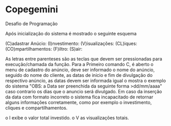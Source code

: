 # Copegemini
Desafio de Programação

Após inicialização do sistema é mostrado o seguinte esquema

(C)adastrar Anúcio: 
(I)nvestimento: 
(V)isualizações: 
(CL)iques: 
(CO)mpartilhamentos: 
(F)iltro: 
(S)air:

As letras entre parenteses são as teclas que devem ser pressionadas para execução/chamada da função.
Para a Primeiro comando C, é aberto o menu de cadastro do anúncio, deve ser informado o nome do anúncio, seguido do nome do cliente, as datas de inicio e fim de divulgação do respectivo anúncio, as datas devem ser informada igual o mostra o exemplo do sistema "OBS: a Data ser preenchida da seguinte forma >dd/mm/aaaa" caso contrario os dias que o anuncio será divulgado.
Em caso da inserção da data com formato incorreto o sistema fica incapacitado de retornar alguns informações corretamente, como por exemplo o investimento, cliques e compartilhamentos.

o I exibe o valor total investido.
o V as visualizações totais.

